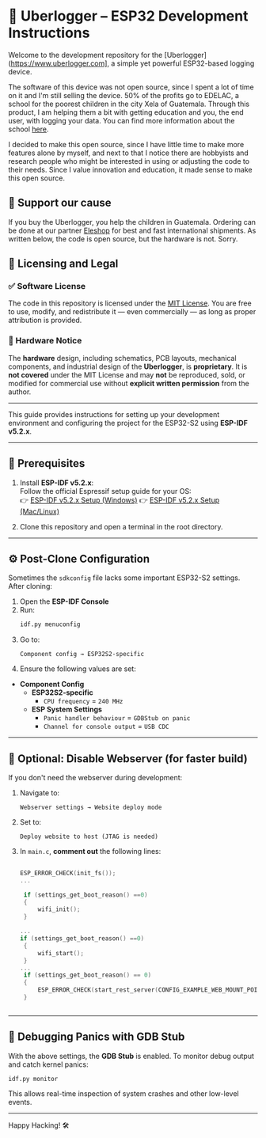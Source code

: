 # 🧠 Uberlogger – ESP32 Development Instructions

Welcome to the development repository for the [Uberlogger](https://www.uberlogger.com], a simple yet powerful ESP32-based logging device. 

The software of this device was not open source, since I spent a lot of time on it and I'm still selling the device. 50% of the profits go to EDELAC, a school for the poorest children in the city Xela of Guatemala. Through this product, I am helping them a bit with getting education and you, the end user, with logging your data. You can find more information about the school [here](https://edelac.org/). 

I decided to make this open source, since I have little time to make more features alone by myself, and next to that I notice there are hobbyists and research people who might be interested in using or adjusting the code to their needs. Since I value innovation and education, it made sense to make this open source. 

## 💖 Support our cause

If you buy the Uberlogger, you help the children in Guatemala. Ordering can be done at our partner [Eleshop](https://eleshop.eu/uberloggerul01.html) for best and fast international shipments. As written below, the code is open source, but the hardware is not. Sorry. 

## 📄 Licensing and Legal

### ✅ Software License

The code in this repository is licensed under the [MIT License](LICENSE). You are free to use, modify, and redistribute it — even commercially — as long as proper attribution is provided.

### 🚫 Hardware Notice

The **hardware** design, including schematics, PCB layouts, mechanical components, and industrial design of the **Uberlogger**, is **proprietary**. It is **not covered** under the MIT License and may **not** be reproduced, sold, or modified for commercial use without **explicit written permission** from the author. 

---

This guide provides instructions for setting up your development environment and configuring the project for the ESP32-S2 using **ESP-IDF v5.2.x**.

---

## 🚀 Prerequisites

1. Install **ESP-IDF v5.2.x**:  
   Follow the official Espressif setup guide for your OS:  
   👉 [ESP-IDF v5.2.x Setup (Windows)](https://docs.espressif.com/projects/esp-idf/en/release-v5.2/esp32/get-started/windows-setup.html)
   👉 [ESP-IDF v5.2.x Setup (Mac/Linux)](https://docs.espressif.com/projects/esp-idf/en/release-v5.2/esp32/get-started/linux-macos-setup.html)

3. Clone this repository and open a terminal in the root directory.

---

## ⚙️ Post-Clone Configuration

Sometimes the `sdkconfig` file lacks some important ESP32-S2 settings. After cloning:

1. Open the **ESP-IDF Console**
2. Run:
   ```bash
   idf.py menuconfig
   ```
3. Go to:
   ```
   Component config → ESP32S2-specific
   ```
4. Ensure the following values are set:

- **Component Config**
  - **ESP32S2-specific**
    - `CPU frequency` = `240 MHz`
  - **ESP System Settings**
    - `Panic handler behaviour` = `GDBStub on panic`
    - `Channel for console output` = `USB CDC`

---

## 🧪 Optional: Disable Webserver (for faster build)

If you don't need the webserver during development:

1. Navigate to:
   ```
   Webserver settings → Website deploy mode
   ```
2. Set to:

   ```
   Deploy website to host (JTAG is needed)
   ```

3. In `main.c`, **comment out** the following lines:
   ```c
  
   ESP_ERROR_CHECK(init_fs());
   ...
   
    if (settings_get_boot_reason() ==0)
    {
        wifi_init();
    }

   ...
   if (settings_get_boot_reason() ==0)
    {
        wifi_start();
    }
   ...
    if (settings_get_boot_reason() == 0)
    {
        ESP_ERROR_CHECK(start_rest_server(CONFIG_EXAMPLE_WEB_MOUNT_POINT));
    }
  
   ```

---

## 🐞 Debugging Panics with GDB Stub

With the above settings, the **GDB Stub** is enabled. To monitor debug output and catch kernel panics:

```bash
idf.py monitor
```

This allows real-time inspection of system crashes and other low-level events.

---



Happy Hacking! 🛠️

